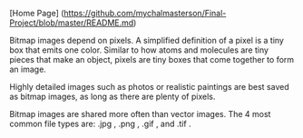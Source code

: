 [Home Page] (https://github.com/mychalmasterson/Final-Project/blob/master/README.md)

Bitmap images depend on pixels. A simplified definition of a pixel is a tiny box that emits one color. Similar to how atoms and molecules are tiny pieces that make an object, pixels are tiny boxes that come together to form an image.

Highly detailed images such as photos or realistic paintings are best saved as bitmap images, as long as there are plenty of pixels.

Bitmap images are shared more often than vector images. The 4 most common file types are: .jpg , .png , .gif , and .tif .

